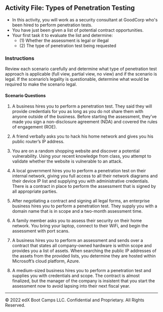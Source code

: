 ## Activity File: Types of Penetration Testing

- In this activity, you will work as a security consultant at GoodCorp who's been hired to perform penetration tests.
- You have just been given a list of potential contract opportunities. 
- Your first task it to evaluate the list and determine: 
  - (1) Whether the assessment is legal or illegal
  - (2) The type of penetration test being requested 


### Instructions

Review each scenario carefully and determine what type of penetration test approach is applicable (full view, partial view, no view) and if the scenario is legal. If the scenario’s legality is questionable, determine what would be required to make the scenario legal.

#### Scenario Questions

1. A business hires you to perform a penetration test. They said they will provide credentials for you as long as you do not share them with anyone outside of the business. Before starting the assessment, they’ve made you sign a non-disclosure agreement (NDA) and covered the rules of engagement (ROE). 
	
2. A friend verbally asks you to hack his home network and gives you his public router’s IP address.
	
3. You are on a random shopping website and discover a potential vulnerability. Using your recent knowledge from class, you attempt to validate whether the website is vulnerable to an attack.

4. A local government hires you to perform a penetration test on their internal network, giving you full access to all their network diagrams and their device IP list and supplying you with administrative credentials. There is a contract in place to perform the assessment that is signed by all appropriate parties.
	
5. After negotiating a contract and signing all legal forms, an enterprise business hires you to perform a penetration test. They supply you with a domain name that is in scope and a two-month assessment time.

6. A family member asks you to assess their security on their home network. You bring your laptop, connect to their WiFi, and begin the assessment with port scans.

7. A business hires you to perform an assessment and sends over a contract that states all company-owned hardware is within scope and provides you a list of assets. When searching the public IP addresses of the assets from the provided lists, you determine they are hosted within Microsoft’s cloud platform, Azure. 

8. A medium-sized business hires you to perform a penetration test and supplies you with credentials and scope. The contract is almost finalized, but the manager of the company is insistent that you start the assessment now to avoid lapsing into their next fiscal year.

---
© 2022 edX Boot Camps LLC. Confidential and Proprietary. All Rights Reserved.



